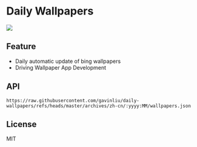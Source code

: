 # Daily Wallpapers
  
![](https://www.bing.com/th?id=OHR.AspenEquinox_ZH-CN5474695693_UHD.jpg)

## Feature

- Daily automatic update of bing wallpapers
- Driving Wallpaper App Development

## API

```
https://raw.githubusercontent.com/gavinliu/daily-wallpapers/refs/heads/master/archives/zh-cn/:yyyy:MM/wallpapers.json
```

## License

MIT
  